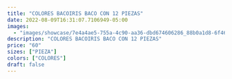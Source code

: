 ```yaml
---
title: "COLORES BACOIRIS BACO CON 12 PIEZAS"
date: 2022-08-09T16:31:07.7106949-05:00
images:
  - "images/showcase/7e4a4ae5-755a-4c90-aa36-dbd674606286_88b0a1d8-6f46-4b55-bea9-2626193b34db.webp"
description: "COLORES BACOIRIS BACO CON 12 PIEZAS"
price: "60"
sizes: ["PIEZA"]
colors: ["COLORES"]
draft: false
---
```


